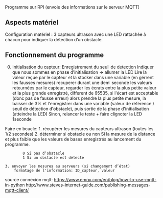 Programme sur RPI (envoie des informations sur le serveur MQTT)

## Aspects matériel
Configuration matériel : 3 capteurs ultrason avec une LED rattachée à chacun pour indiquer la détection d’un obstacle.


## Fonctionnement du programme
0. Initialisation du capteur: Enregistrement du seuil de detection
    Indiquer que nous sommes en phase d'initialisation -> allumer la LED
    Lire la valeur reçue par le capteur et la stocker dans une variable (en gérrent les fausses mesures)
        recuperer durant une demi seconde les valeurs retournées par le capteur, regarder les écrats entre la plus petite valeur et la plus grande enregistré, different de 65535, si l'écart est acceptable (donc pas de fausse erreur) alors prendre la plus petite mesure, la baisser de 3% et l'enregistrer dans une variable (valeur de référence / seuil de détection d'obstacle), puis sortie de la phase d'initialisation (atteindre la LED)
        Sinon, relancer le teste + faire clignoter la LED 1seconde

Faire en boucle:
    1. récupérer les mesures du capteurs ultrason (toutes les 1/2 secondes)
    2. déterminer si obstacle ou non
        Si la mesure de la distance et plus faible que les valeurs de bases enregistrés au lancement    du programme.

            0 Si pas d’obstacle
            1 Si un obstacle est détecté

    3. envoyer les mesures au serveurs (si changement d’état)
        formatage de l'information: ID_capteur, valeur


source connexion mqtt: https://www.emqx.com/en/blog/how-to-use-mqtt-in-python
                       http://www.steves-internet-guide.com/publishing-messages-mqtt-client/